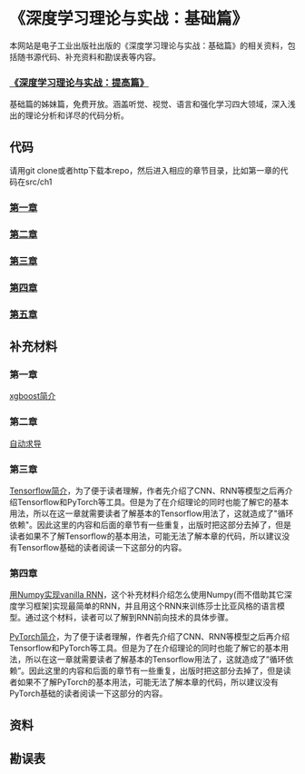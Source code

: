 # 《深度学习理论与实战：基础篇》

本网站是电子工业出版社出版的《深度学习理论与实战：基础篇》的相关资料，包括随书源代码、补充资料和勘误表等内容。
### [《深度学习理论与实战：提高篇》](https://fancyerii.github.io/2019/03/14/dl-book/)

基础篇的姊妹篇，免费开放。涵盖听觉、视觉、语言和强化学习四大领域，深入浅出的理论分析和详尽的代码分析。

## 代码

请用git clone或者http下载本repo，然后进入相应的章节目录，比如第一章的代码在src/ch1

### [第一章](src/ch1)
### [第二章](src/ch2)
### [第三章](src/ch3)
### [第四章](src/ch4)
### [第五章](src/ch5)

## 补充材料
### 第一章
[xgboost简介](https://fancyerii.github.io/books/xgboost)
### 第二章
[自动求导](https://fancyerii.github.io/books/autodiff/)

### 第三章
[Tensorflow简介](https://fancyerii.github.io/books/tf-for-cnn)，为了便于读者理解，作者先介绍了CNN、RNN等模型之后再介绍Tensorflow和PyTorch等工具。但是为了在介绍理论的同时也能了解它的基本用法，所以在这一章就需要读者了解基本的Tensorflow用法了，这就造成了"循环依赖"。因此这里的内容和后面的章节有一些重复，出版时把这部分去掉了，但是读者如果不了解Tensorflow的基本用法，可能无法了解本章的代码，所以建议没有Tensorflow基础的读者阅读一下这部分的内容。


### 第四章

[用Numpy实现vanilla RNN](https://fancyerii.github.io/books/rnn-codes/)，这个补充材料介绍怎么使用Numpy(而不借助其它深度学习框架]实现最简单的RNN，并且用这个RNN来训练莎士比亚风格的语言模型。通过这个材料，读者可以了解到RNN前向技术的具体步骤。

[PyTorch简介](https://fancyerii.github.io/books/pytorch-for-rnn/)，为了便于读者理解，作者先介绍了CNN、RNN等模型之后再介绍Tensorflow和PyTorch等工具。但是为了在介绍理论的同时也能了解它的基本用法，所以在这一章就需要读者了解基本的Tensorflow用法了，这就造成了”循环依赖”。因此这里的内容和后面的章节有一些重复，出版时把这部分去掉了，但是读者如果不了解PyTorch的基本用法，可能无法了解本章的代码，所以建议没有PyTorch基础的读者阅读一下这部分的内容。



## 资料



## 勘误表
